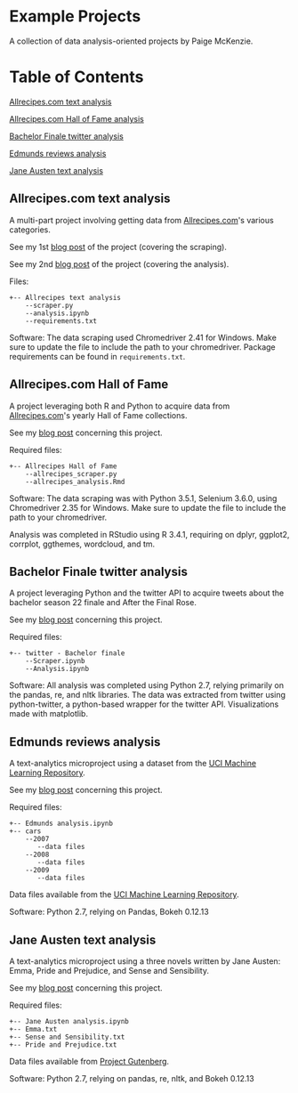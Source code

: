 # Example Projects

A collection of data analysis-oriented projects by Paige McKenzie. 

Table of Contents
======
[Allrecipes.com text analysis](#allrecipes-text)

[Allrecipes.com Hall of Fame analysis](#allrecipes-hof)

[Bachelor Finale twitter analysis](#bachelor-finale)

[Edmunds reviews analysis](#Edmunds)

[Jane Austen text analysis](#Jane)

<a name="allrecipes-text"/>

## Allrecipes.com text analysis

A multi-part project involving getting data from [Allrecipes.com](http://www.allrecipes.com)'s
various categories.

See my 1st [blog post](https://p-mckenzie.github.io/python/2018/08/06/Allrecipes-categories-scraper/) of the project (covering the scraping).

See my 2nd [blog post](https://p-mckenzie.github.io/python/2018/10/01/ingredient-analysis/) of the project (covering the analysis).

Files:
```
+-- Allrecipes text analysis
    --scraper.py
    --analysis.ipynb
    --requirements.txt
```

Software:
The data scraping used Chromedriver 2.41 for Windows. Make sure to update the file to include the path to your chromedriver.
Package requirements can be found in `requirements.txt`.

<a name="allrecipes-hof"/>

## Allrecipes.com Hall of Fame

A project leveraging both R and Python to acquire data from [Allrecipes.com](http://www.allrecipes.com)'s
yearly Hall of Fame collections.

See my [blog post](https://p-mckenzie.github.io/r/2018/02/23/allrecipes-hall-of-fame/) concerning this project.

Required files:
```
+-- Allrecipes Hall of Fame
    --allrecipes_scraper.py
    --allrecipes_analysis.Rmd
```

Software:
The data scraping was with Python 3.5.1, Selenium 3.6.0, using Chromedriver 2.35 for Windows. Make sure to update the file to include the path to your chromedriver.

Analysis was completed in RStudio using R 3.4.1, requiring on dplyr, ggplot2, corrplot, ggthemes, wordcloud, and tm.

<a name="bachelor-finale"/>

## Bachelor Finale twitter analysis

A project leveraging Python and the twitter API to acquire tweets about the bachelor season 22 finale and After the Final Rose.

See my [blog post](https://p-mckenzie.github.io/python/2018/03/12/Bachelor-finale/) concerning this project.

Required files:
```
+-- twitter - Bachelor finale
    --Scraper.ipynb
    --Analysis.ipynb
```

Software:
All analysis was completed using Python 2.7, relying primarily on the pandas, re, and nltk libraries. 
The data was extracted from twitter using python-twitter, a python-based wrapper for the twitter API.
Visualizations made with matplotlib.

<a name="Edmunds"/>

## Edmunds reviews analysis

A text-analytics microproject using a dataset from the [UCI Machine Learning Repository](http://archive.ics.uci.edu/ml/datasets/opinrank+review+dataset).

See my [blog post](https://p-mckenzie.github.io/content/python/2017/11/16/edmunds-reviews/) concerning this project.

Required files:
```
+-- Edmunds analysis.ipynb
+-- cars
    --2007
       --data files
    --2008
       --data files
    --2009
       --data files
```
Data files available from the [UCI Machine Learning Repository](http://archive.ics.uci.edu/ml/datasets/opinrank+review+dataset).

Software:
Python 2.7, relying on Pandas, Bokeh 0.12.13

<a name="Jane"/>

## Jane Austen text analysis

A text-analytics microproject using a three novels written by Jane Austen: Emma, Pride and Prejudice, and Sense and Sensibility.

See my [blog post](https://p-mckenzie.github.io/content/python/2018/01/11/Jane-Austen/) concerning this project.

Required files:
```
+-- Jane Austen analysis.ipynb
+-- Emma.txt
+-- Sense and Sensibility.txt
+-- Pride and Prejudice.txt
```
Data files available from [Project Gutenberg](https://www.gutenberg.org/).

Software:
Python 2.7, relying on pandas, re, nltk, and Bokeh 0.12.13
